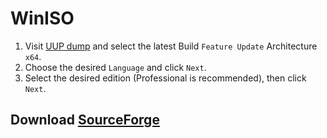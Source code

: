 # WinISO

1. Visit [UUP dump](https://www.uupdump.cn/known.php?q=Windows+10+22H2) and select the latest Build `Feature Update` Architecture `x64`.
2. Choose the desired `Language` and click `Next`.
3. Select the desired edition (Professional is recommended), then click `Next`.

## Download [SourceForge](https://winiso.sourceforge.io)
